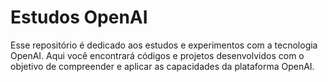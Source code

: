 # Estudos OpenAI

Esse repositório é dedicado aos estudos e experimentos com a tecnologia OpenAI. Aqui você encontrará códigos e projetos desenvolvidos com o objetivo de compreender e aplicar as capacidades da plataforma OpenAI.
